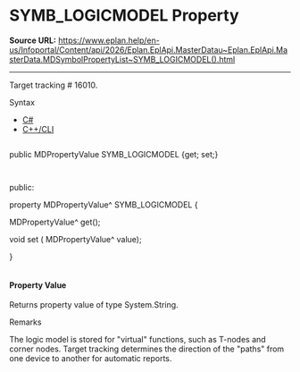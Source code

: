 # SYMB_LOGICMODEL Property

**Source URL:** https://www.eplan.help/en-us/Infoportal/Content/api/2026/Eplan.EplApi.MasterDatau~Eplan.EplApi.MasterData.MDSymbolPropertyList~SYMB_LOGICMODEL().html

---

Target tracking # 16010.

Syntax

- [C#](#i-syntax-CS)
- [C++/CLI](#i-syntax-CPP2005)

```
```
public MDPropertyValue SYMB_LOGICMODEL {get; set;}
```
```

```
```
public:

property MDPropertyValue^ SYMB_LOGICMODEL {

   MDPropertyValue^ get();

   void set (    MDPropertyValue^ value);

}
```
```

#### Property Value

Returns property value of type System.String.

Remarks

The logic model is stored for "virtual" functions, such as T-nodes and corner nodes. Target tracking determines the direction of the "paths" from one device to another for automatic reports.
